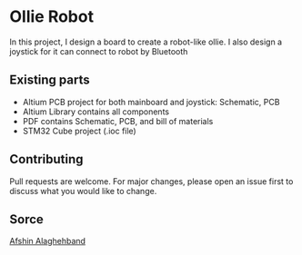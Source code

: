 # Ollie Robot

In this project, I design a board to create a robot-like ollie.
I also design a joystick for it can connect to robot by Bluetooth 


## Existing parts
- Altium PCB project for both mainboard and joystick: Schematic, PCB
- Altium Library contains all components
- PDF contains Schematic, PCB, and bill of materials 
- STM32 Cube project (.ioc file)

## Contributing
Pull requests are welcome. For major changes, please open an issue first to discuss what you would like to change.


## Sorce
[Afshin Alaghehband](https://github.com/AfshinAlaghehband/PCB-Designe)

